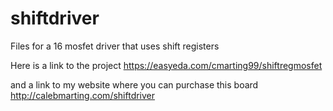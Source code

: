 # shiftdriver
Files for a 16 mosfet driver that uses shift registers

Here is a link to the project
https://easyeda.com/cmarting99/shiftregmosfet

and a link to my website where you can purchase this board
http://calebmarting.com/shiftdriver
